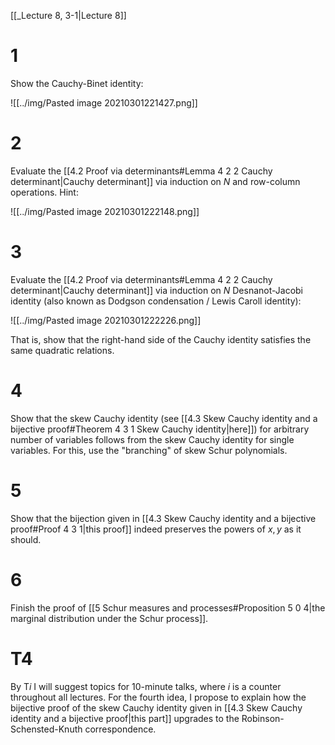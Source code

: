 [[_Lecture 8, 3-1|Lecture 8]]

# 1

Show the Cauchy-Binet identity:

![[../img/Pasted image 20210301221427.png]]

# 2

Evaluate the [[4.2 Proof via determinants#Lemma 4 2 2 Cauchy determinant|Cauchy determinant]] via induction on $N$ and row-column operations. Hint: 

![[../img/Pasted image 20210301222148.png]]

# 3

Evaluate the [[4.2 Proof via determinants#Lemma 4 2 2 Cauchy determinant|Cauchy determinant]] via induction on $N$ Desnanot-Jacobi identity (also known as Dodgson condensation / Lewis Caroll identity):

![[../img/Pasted image 20210301222226.png]]

That is, show that the right-hand side of the Cauchy identity satisfies the same quadratic relations.

# 4

Show that the skew Cauchy identity (see [[4.3 Skew Cauchy identity and a bijective proof#Theorem 4 3 1 Skew Cauchy identity|here]]) for arbitrary number of variables follows from the skew Cauchy identity for single variables. For this, use the "branching" of skew Schur polynomials.

# 5
Show that the bijection given in [[4.3 Skew Cauchy identity and a bijective proof#Proof 4 3 1|this proof]] indeed preserves the powers of $x,y$ as it should. 

# 6

Finish the proof of [[5 Schur measures and processes#Proposition 5 0 4|the marginal distribution under the Schur process]].

# T4

By T$i$ I will suggest topics for 10-minute talks, where $i$ is a counter throughout all lectures. For the fourth idea, I propose to explain how the bijective proof of the skew Cauchy identity given in [[4.3 Skew Cauchy identity and a bijective proof|this part]] upgrades to the Robinson-Schensted-Knuth correspondence.